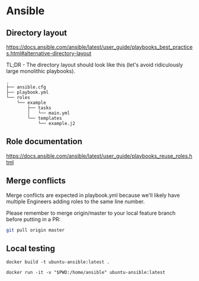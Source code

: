 # Ansible

## Directory layout

https://docs.ansible.com/ansible/latest/user_guide/playbooks_best_practices.html#alternative-directory-layout


TL;DR - The directory layout should look like this (let's avoid ridiculously large monolithic playbooks).

```
.
├── ansible.cfg
├── playbook.yml
└── roles
    └── example
        ├── tasks
        │   └── main.yml
        └── templates
            └── example.j2
```

## Role documentation

https://docs.ansible.com/ansible/latest/user_guide/playbooks_reuse_roles.html

## Merge conflicts

Merge conflicts are expected in playbook.yml because we'll likely have multiple Engineers adding roles to the same line number.

Please remember to merge origin/master to your local feature branch before putting in a PR:

``` bash
git pull origin master
```

## Local testing

```
docker build -t ubuntu-ansible:latest .
```

```
docker run -it -v "$PWD:/home/ansible" ubuntu-ansible:latest
```
